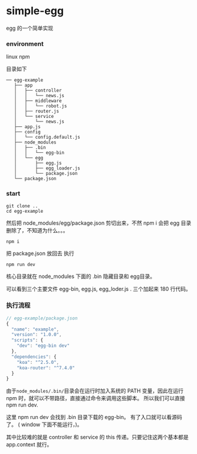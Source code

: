 # simple-egg
egg 的一个简单实现

### environment

linux npm 


目录如下

```shell
── egg-example
   ├── app
   │   ├── controller
   │   │   └── news.js
   │   ├── middleware
   │   │   └── robot.js
   │   ├── router.js
   │   └── service
   │       └── news.js
   ├── app.js
   ├── config
   │   └── config.default.js
   ├── node_modules
   │   ├── .bin
   │   │   └── egg-bin
   │   └── egg
   │       ├── egg.js
   │       ├── egg_loader.js
   │       └── package.json
   └── package.json

```
### start

```shell
git clone ..
cd egg-example
```
然后把 node_modules/egg/package.json 剪切出来，不然 npm i 会把 egg 目录删除了，不知道为什么。。。
```shell
npm i 
```
把 package.json 放回去
执行
```shell
npm run dev
```

核心目录就在 node_modules 下面的 .bin 隐藏目录和 egg目录。

可以看到三个主要文件 egg-bin, egg.js, egg_loder.js . 三个加起来 180 行代码。



### 执行流程

```javascript
// egg-example/package.json
{
  "name": "example",
  "version": "1.0.0",
  "scripts": {
    "dev": "egg-bin dev"
  },
  "dependencies": {
    "koa": "^2.5.0",
    "koa-router": "^7.4.0"
  }
}
```

由于`node_modules/.bin/`目录会在运行时加入系统的 PATH 变量，因此在运行 npm 时，就可以不带路径，直接通过命令来调用这些脚本。 所以我们可以直接 npm run dev.

这里 npm run dev 会找到 .bin 目录下载的 egg-bin。 有了入口就可以看源码了。 ( window 下面不能运行，)。

其中比较难的就是 controller 和 service 的 this 传递。只要记住这两个基本都是 app.context 就行。
